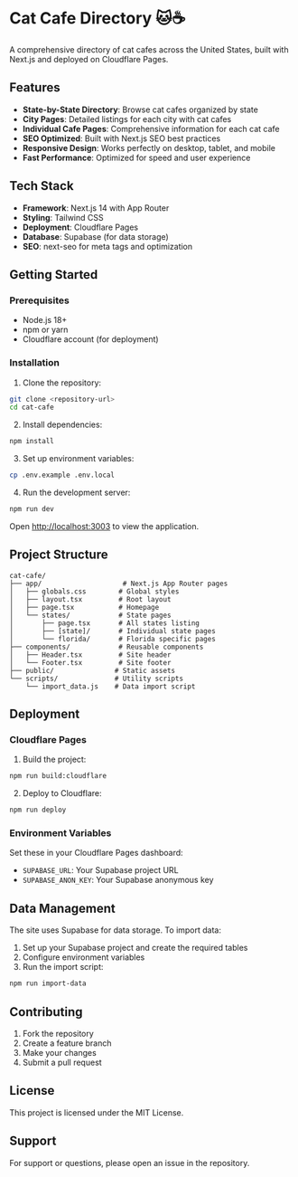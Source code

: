# Cat Cafe Directory 🐱☕

A comprehensive directory of cat cafes across the United States, built with Next.js and deployed on Cloudflare Pages.

## Features

- **State-by-State Directory**: Browse cat cafes organized by state
- **City Pages**: Detailed listings for each city with cat cafes
- **Individual Cafe Pages**: Comprehensive information for each cat cafe
- **SEO Optimized**: Built with Next.js SEO best practices
- **Responsive Design**: Works perfectly on desktop, tablet, and mobile
- **Fast Performance**: Optimized for speed and user experience

## Tech Stack

- **Framework**: Next.js 14 with App Router
- **Styling**: Tailwind CSS
- **Deployment**: Cloudflare Pages
- **Database**: Supabase (for data storage)
- **SEO**: next-seo for meta tags and optimization

## Getting Started

### Prerequisites

- Node.js 18+ 
- npm or yarn
- Cloudflare account (for deployment)

### Installation

1. Clone the repository:
```bash
git clone <repository-url>
cd cat-cafe
```

2. Install dependencies:
```bash
npm install
```

3. Set up environment variables:
```bash
cp .env.example .env.local
```

4. Run the development server:
```bash
npm run dev
```

Open [http://localhost:3003](http://localhost:3003) to view the application.

## Project Structure

```
cat-cafe/
├── app/                    # Next.js App Router pages
│   ├── globals.css        # Global styles
│   ├── layout.tsx         # Root layout
│   ├── page.tsx           # Homepage
│   └── states/            # State pages
│       ├── page.tsx       # All states listing
│       ├── [state]/       # Individual state pages
│       └── florida/       # Florida specific pages
├── components/            # Reusable components
│   ├── Header.tsx         # Site header
│   └── Footer.tsx         # Site footer
├── public/               # Static assets
└── scripts/              # Utility scripts
    └── import_data.js    # Data import script
```

## Deployment

### Cloudflare Pages

1. Build the project:
```bash
npm run build:cloudflare
```

2. Deploy to Cloudflare:
```bash
npm run deploy
```

### Environment Variables

Set these in your Cloudflare Pages dashboard:

- `SUPABASE_URL`: Your Supabase project URL
- `SUPABASE_ANON_KEY`: Your Supabase anonymous key

## Data Management

The site uses Supabase for data storage. To import data:

1. Set up your Supabase project and create the required tables
2. Configure environment variables
3. Run the import script:
```bash
npm run import-data
```

## Contributing

1. Fork the repository
2. Create a feature branch
3. Make your changes
4. Submit a pull request

## License

This project is licensed under the MIT License.

## Support

For support or questions, please open an issue in the repository. 
